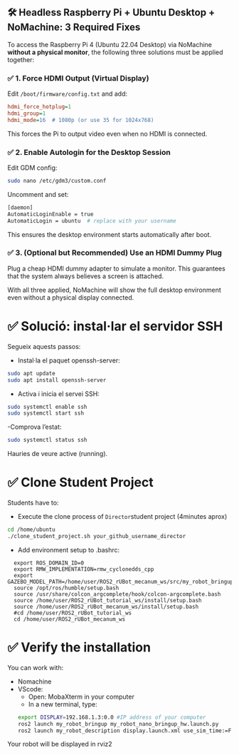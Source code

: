 ## 🛠️ Headless Raspberry Pi + Ubuntu Desktop + NoMachine: 3 Required Fixes

To access the Raspberry Pi 4 (Ubuntu 22.04 Desktop) via NoMachine **without a physical monitor**, the following three solutions must be applied together:

### ✅ 1. Force HDMI Output (Virtual Display)

Edit `/boot/firmware/config.txt` and add:

```ini
hdmi_force_hotplug=1
hdmi_group=1
hdmi_mode=16  # 1080p (or use 35 for 1024x768)
````

This forces the Pi to output video even when no HDMI is connected.

### ✅ 2. Enable Autologin for the Desktop Session
Edit GDM config:

````bash
sudo nano /etc/gdm3/custom.conf
````
Uncomment and set:
```bash
[daemon]
AutomaticLoginEnable = true
AutomaticLogin = ubuntu  # replace with your username
````
This ensures the desktop environment starts automatically after boot.

### ✅ 3. (Optional but Recommended) Use an HDMI Dummy Plug
Plug a cheap HDMI dummy adapter to simulate a monitor. This guarantees that the system always believes a screen is attached.

With all three applied, NoMachine will show the full desktop environment even without a physical display connected.

# ✅ Solució: instal·lar el servidor SSH
Segueix aquests passos:

- Instal·la el paquet openssh-server:

````bash
sudo apt update
sudo apt install openssh-server
````
- Activa i inicia el servei SSH:

````bash
sudo systemctl enable ssh
sudo systemctl start ssh
````
-Comprova l’estat:

```bash
sudo systemctl status ssh
````
Hauries de veure active (running).



# ✅ Clone Student Project

Students have to:
- Execute the clone process of `Director`student project (4minutes aprox)
```bash
cd /home/ubuntu
./clone_student_project.sh your_github_username_director
````
- Add environment setup to .bashrc:
````shell
  export ROS_DOMAIN_ID=0
  export RMW_IMPLEMENTATION=rmw_cyclonedds_cpp
  export GAZEBO_MODEL_PATH=/home/user/ROS2_rUBot_mecanum_ws/src/my_robot_bringup/models:$GAZEBO_MODEL_PATH
  source /opt/ros/humble/setup.bash
  source /usr/share/colcon_argcomplete/hook/colcon-argcomplete.bash
  source /home/user/ROS2_rUBot_tutorial_ws/install/setup.bash
  source /home/user/ROS2_rUBot_mecanum_ws/install/setup.bash
  #cd /home/user/ROS2_rUBot_tutorial_ws
  cd /home/user/ROS2_rUBot_mecanum_ws
  ````
# ✅ Verify the installation
You can work with:
- Nomachine
- VScode:
  - Open: MobaXterm in your computer
  - In a new terminal, type:
  ```bash
  export DISPLAY=192.168.1.3:0.0 #IP address of your computer 
  ros2 launch my_robot_bringup my_robot_nano_bringup_hw.launch.py
  ros2 launch my_robot_description display.launch.xml use_sim_time:=False robot_model:=rubot/rubot_mecanum.urdf
  ```
Your robot will be displayed in rviz2
